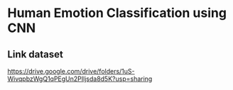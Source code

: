 # Human Emotion Classification using CNN

## Link dataset
https://drive.google.com/drive/folders/1uS-WivqpbzWgQ1qPEgUn2PIljsda8d5K?usp=sharing
